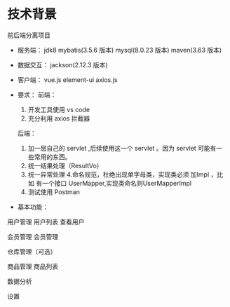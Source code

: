 # 技术背景

前后端分离项目

- 服务端：
  	jdk8
  	mybatis(3.5.6 版本)
  	mysql(8.0.23 版本)
  	maven(3.63 版本)

- 数据交互：
  	jackson(2.12.3 版本)
  	

- 客户端：
  	vue.js
  	element-ui
  	axios.js

- 要求：
  前端：
  	1. 开发工具使用 vs code
  	2. 充分利用 axios 拦截器
  	

  后端：
  	1. 加一层自己的 servlet ,后续使用这一个 servlet 。因为 servlet 可能有一些常用的东西。
  	2. 统一结果处理（ResultVo）
  	3. 统一异常处理 
  	4.命名规范，杜绝出现单字母类，实现类必须 加Impl ，比如 有一个接口 UserMapper,实现类命名则UserMapperImpl
  	5. 测试使用 Postman

- 基本功能：

用户管理
	用户列表
	查看用户
	

会员管理
	会员管理

仓库管理（可选）
	
商品管理
	商品列表

数据分析

设置